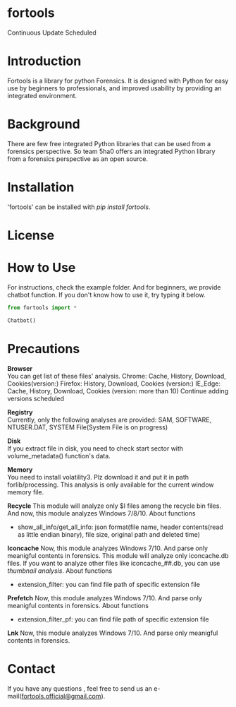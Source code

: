# fortools
Continuous Update Scheduled

# Introduction
Fortools is a library for python Forensics. It is designed with Python for easy use by beginners to professionals, and improved usability by providing an integrated environment.

# Background
There are few free integrated Python libraries that can be used from a forensics perspective. So team 5ha0 offers an integrated Python library from a forensics perspective as an open source.

# Installation
'fortools' can be installed with *pip install fortools*.

# License 

# How to Use
For instructions, check the example folder.
And for beginners, we provide chatbot function. If you don't know how to use it, try typing it below.

```python
from fortools import *

Chatbot()
```

# Precautions
**Browser**  
You can get list of these files' analysis.
Chrome: Cache, History, Download, Cookies(version:)
Firefox: History, Download, Cookies (version:)
IE_Edge: Cache, History, Download, Cookies (version: more than 10)
Continue adding versions scheduled

**Registry**  
Currently, only the following analyses are provided: SAM, SOFTWARE, NTUSER.DAT, SYSTEM File(System File is on progress)

**Disk**  
If you extract file in disk, you need to check start sector with volume_metadata() function's data.

**Memory**  
You need to install volatility3. Plz download it and put it in path forlib/processing. This analysis is only available for the current window memory file.

**Recycle**
This module will analyze only $I files among the recycle bin files. And now, this module analyzes Windows 7/8/10.
About functions
- show_all_info/get_all_info: json format(file name, header contents(read as little endian binary), file size, original path and deleted time)<br>

**Iconcache**
Now, this module analyzes Windows 7/10. And parse only meanigful contents in forensics.
This module will analyze only iconcache.db files. If you want to analyze other files like iconcache_##.db, you can use *thumbnail analysis*.
About functions
- extension_filter: you can find file path of specific extension file<br>

**Prefetch**
Now, this module analyzes Windows 7/10. And parse only meanigful contents in forensics.
About functions
- extension_filter_pf: you can find file path of specific extension file<br>
 
 **Lnk**
Now, this module analyzes Windows 7/10. And parse only meanigful contents in forensics.
 
# Contact
If you have any questions , feel free to send us an e-mail(fortools.official@gmail.com).
